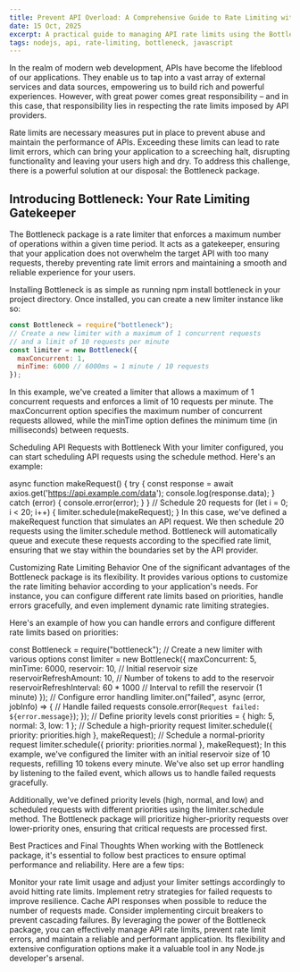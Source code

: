 ```yaml
---
title: Prevent API Overload: A Comprehensive Guide to Rate Limiting with Bottleneck
date: 15 Oct, 2025
excerpt: A practical guide to managing API rate limits using the Bottleneck library in Node.js
tags: nodejs, api, rate-limiting, bottleneck, javascript
---
```


In the realm of modern web development, APIs have become the lifeblood of our applications. They enable us to tap into a vast array of external services and data sources, empowering us to build rich and powerful experiences. However, with great power comes great responsibility – and in this case, that responsibility lies in respecting the rate limits imposed by API providers.

Rate limits are necessary measures put in place to prevent abuse and maintain the performance of APIs. Exceeding these limits can lead to rate limit errors, which can bring your application to a screeching halt, disrupting functionality and leaving your users high and dry. To address this challenge, there is a powerful solution at our disposal: the Bottleneck package.

## Introducing Bottleneck: Your Rate Limiting Gatekeeper
The Bottleneck package is a rate limiter that enforces a maximum number of operations within a given time period. It acts as a gatekeeper, ensuring that your application does not overwhelm the target API with too many requests, thereby preventing rate limit errors and maintaining a smooth and reliable experience for your users.

Installing Bottleneck is as simple as running npm install bottleneck in your project directory. Once installed, you can create a new limiter instance like so:

```javascript
const Bottleneck = require("bottleneck");
// Create a new limiter with a maximum of 1 concurrent requests
// and a limit of 10 requests per minute
const limiter = new Bottleneck({
  maxConcurrent: 1,
  minTime: 6000 // 6000ms = 1 minute / 10 requests
});
```

In this example, we've created a limiter that allows a maximum of 1 concurrent requests and enforces a limit of 10 requests per minute. The maxConcurrent option specifies the maximum number of concurrent requests allowed, while the minTime option defines the minimum time (in milliseconds) between requests.

Scheduling API Requests with Bottleneck
With your limiter configured, you can start scheduling API requests using the schedule method. Here's an example:


async function makeRequest() {
  try {
    const response = await axios.get('https://api.example.com/data');
    console.log(response.data);
  } catch (error) {
    console.error(error);
  }
}
// Schedule 20 requests
for (let i = 0; i < 20; i++) {
  limiter.schedule(makeRequest);
}
In this case, we've defined a makeRequest function that simulates an API request. We then schedule 20 requests using the limiter.schedule method. Bottleneck will automatically queue and execute these requests according to the specified rate limit, ensuring that we stay within the boundaries set by the API provider.

Customizing Rate Limiting Behavior
One of the significant advantages of the Bottleneck package is its flexibility. It provides various options to customize the rate limiting behavior according to your application's needs. For instance, you can configure different rate limits based on priorities, handle errors gracefully, and even implement dynamic rate limiting strategies.

Here's an example of how you can handle errors and configure different rate limits based on priorities:


const Bottleneck = require("bottleneck");
// Create a new limiter with various options
const limiter = new Bottleneck({
  maxConcurrent: 5,
  minTime: 6000,
  reservoir: 10, // Initial reservoir size
  reservoirRefreshAmount: 10, // Number of tokens to add to the reservoir
  reservoirRefreshInterval: 60 * 1000 // Interval to refill the reservoir (1 minute)
});
// Configure error handling
limiter.on("failed", async (error, jobInfo) => {
  // Handle failed requests
  console.error(`Request failed: ${error.message}`);
});
// Define priority levels
const priorities = {
  high: 5,
  normal: 3,
  low: 1
};
// Schedule a high-priority request
limiter.schedule({ priority: priorities.high }, makeRequest);
// Schedule a normal-priority request
limiter.schedule({ priority: priorities.normal }, makeRequest);
In this example, we've configured the limiter with an initial reservoir size of 10 requests, refilling 10 tokens every minute. We've also set up error handling by listening to the failed event, which allows us to handle failed requests gracefully.

Additionally, we've defined priority levels (high, normal, and low) and scheduled requests with different priorities using the limiter.schedule method. The Bottleneck package will prioritize higher-priority requests over lower-priority ones, ensuring that critical requests are processed first.

Best Practices and Final Thoughts
When working with the Bottleneck package, it's essential to follow best practices to ensure optimal performance and reliability. Here are a few tips:

Monitor your rate limit usage and adjust your limiter settings accordingly to avoid hitting rate limits.
Implement retry strategies for failed requests to improve resilience.
Cache API responses when possible to reduce the number of requests made.
Consider implementing circuit breakers to prevent cascading failures.
By leveraging the power of the Bottleneck package, you can effectively manage API rate limits, prevent rate limit errors, and maintain a reliable and performant application. Its flexibility and extensive configuration options make it a valuable tool in any Node.js developer's arsenal.
